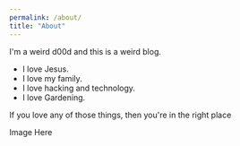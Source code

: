 ```yaml
---
permalink: /about/
title: "About"
---
```


I'm a weird d00d and this is a weird blog. 

- I love Jesus. 
- I love my family. 
- I love hacking and technology. 
- I love Gardening.

If you love any of those things, then you're in the right place

Image Here
